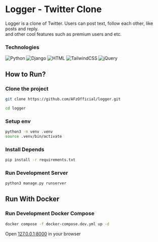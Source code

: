 # Logger - Twitter Clone

Logger is a clone of Twitter. Users can post text, follow each other, like posts and reply.  
and other cool features such as premium users and etc.

### Technologies
![Python](https://img.shields.io/badge/Python-FFD43B?style=for-the-badge&logo=python&logoColor=blue) ![Django](https://img.shields.io/badge/Django-092E20?style=for-the-badge&logo=django&logoColor=green)
![HTML](https://img.shields.io/badge/HTML5-E34F26?style=for-the-badge&logo=html5&logoColor=white) ![TailwindCSS](https://img.shields.io/badge/Tailwind_CSS-38B2AC?style=for-the-badge&logo=tailwind-css&logoColor=white) ![jQuery](https://img.shields.io/badge/jQuery-0769AD?style=for-the-badge&logo=jquery&logoColor=white)  

## How to Run?
### Clone the project
```bash
git clone https://github.com/AFzOfficial/logger.git

cd logger
```

### Setup env
```bash
python3 -m venv .venv
source .venv/bin/activate
```
### Install Depends
```bash
pip install -r requirements.txt
```
### Run Development Server
```bash
python3 manage.py runserver
```

## Run With Docker

### Run Development Docker Compose
```bash
docker compose -f docker-compose.dev.yml up -d
```

Open [127.0.0.1:8000](http://127.0.0.1:8000) in your browser
